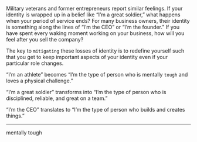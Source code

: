 Military veterans and former entrepreneurs report similar feelings.
If your identity is wrapped up in a belief like “I’m a great soldier,” what
happens when your period of service ends? For many business owners,
their identity is something along the lines of “I’m the CEO” or “I’m the
founder.” If you have spent every waking moment working on your
business, how will you feel after you sell the company?

The key to `mitigating` these losses of identity is to redefine yourself
such that you get to keep important aspects of your identity even if
your particular role changes.

“I’m an athlete” becomes “I’m the type of person who is mentally
`tough` and loves a physical challenge.”

“I’m a great soldier” transforms into “I’m the type of person who
is disciplined, reliable, and great on a team.”

“I’m the CEO” translates to “I’m the type of person who builds
and creates things.”

---
mentally tough